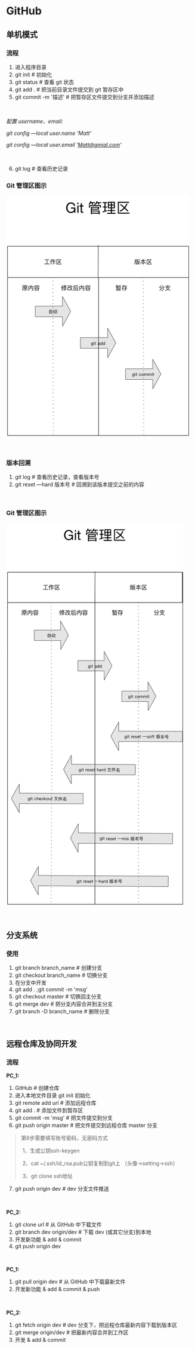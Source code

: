 # GitHub

## 单机模式

### 流程

1. 进入程序目录
2. git init                            # 初始化
3. git status                      # 查看 git 状态 
4. git add .                        # 把当前目录文件提交到 git 暂存区中
5. git commit -m '描述'   # 把暂存区文件提交到分支并添加描述

<br>

*配置 username、email:*

*git config —local user.name 'Matt'*

*git config —local user.email 'Matt@gmial.com'* 

<br>

6. git log                               # 查看历史记录

### Git 管理区图示

![](https://github.com/MMingLeung/Markdown-Picture/blob/master/git/git_01.png?raw=true)



<br>

### 版本回溯

1. git log                               # 查看历史记录，查看版本号
2. git reset —hard 版本号 # 回溯到该版本提交之前的内容

<br>

### Git 管理区图示

![](https://github.com/MMingLeung/Markdown-Picture/blob/master/git/git_02.png?raw=true)

<br>

## 分支系统

### 使用

1. git branch branch_name                                   # 创建分支
2. git checkout branch_name                                # 切换分支
3. 在分支中开发
4. git add . ;git commit -m 'msg'
5. git checkout master                                            # 切换回主分支
6. git merge dev                                                       # 把分支内容合并到主分支
7. git branch -D branch_name                               # 删除分支

<br>

## 远程仓库及协同开发

### 流程

**PC_1:**

1. GitHub                                                # 创建仓库
2. 进入本地文件目录 git init 初始化
3. git remote add url                            # 添加远程仓库
4. git add .                                              # 添加文件到暂存区
5. git commit -m 'msg'                         # 把文件提交到分支
6. git push origin master                    # 把文件提交到远程仓库 master 分支

>第6步需要填写账号密码，无密码方式
>
>​    1、生成公钥ssh-keygen
>
>​    2、cat ~/.ssh/id_rsa.pub公钥复制到git上 （头像->setting->ssh）
>
>​    3、git clone ssh地址

7. git push origin dev                           # dev 分支文件推送

<br>

**PC_2:**

1. git clone url                                       # 从 GitHub 中下载文件
2. git branch dev origin/dev               # 下载 dev (或其它分支)到本地
3. 开发新功能 & add & commit
4. git push origin dev

<br>

**PC_1:**

1. git pull origin dev                             # 从 GitHub 中下载最新文件
2. 开发新功能 & add & commit  & push  

<br>

**PC_2:**

1. git fetch origin dev                           # dev 分支下，把远程仓库最新内容下载到版本区
2. git merge origin/dev                        # 把最新内容合并到工作区
3. 开发 & add & commit









